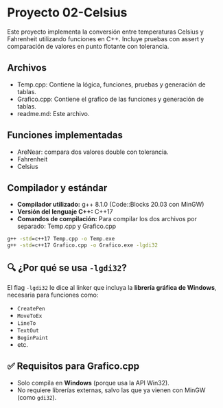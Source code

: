# Proyecto 02-Celsius

Este proyecto implementa la conversión entre temperaturas Celsius y Fahrenheit utilizando funciones en C++. Incluye pruebas con assert y comparación de valores en punto flotante con tolerancia.

## Archivos
- Temp.cpp: Contiene la lógica, funciones, pruebas y generación de tablas.
- Grafico.cpp: Contiene el grafico de las funciones y generación de tablas.
- readme.md: Este archivo.

## Funciones implementadas
- AreNear: compara dos valores double con tolerancia.
- Fahrenheit
- Celsius

## Compilador y estándar

- **Compilador utilizado:** g++ 8.1.0 (Code::Blocks 20.03 con MinGW)  
- **Versión del lenguaje C++:** C++17  
- **Comandos de compilación:**
  Para compilar los dos archivos por separado: Temp.cpp y Grafico.cpp

```cmd
g++ -std=c++17 Temp.cpp -o Temp.exe
g++ -std=c++17 Grafico.cpp -o Grafico.exe -lgdi32
```

## 🔍 ¿Por qué se usa `-lgdi32`?

El flag `-lgdi32` le dice al linker que incluya la **librería gráfica de Windows**, necesaria para funciones como:

- `CreatePen`
- `MoveToEx`
- `LineTo`
- `TextOut`
- `BeginPaint`
- etc.

## ✅ Requisitos para Grafico.cpp

- Solo compila en **Windows** (porque usa la API Win32).
- No requiere librerías externas, salvo las que ya vienen con MinGW (como `gdi32`).
